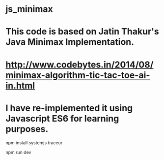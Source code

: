 # js_minimax

# This code is based on Jatin Thakur's Java Minimax Implementation.
# http://www.codebytes.in/2014/08/minimax-algorithm-tic-tac-toe-ai-in.html

# I have re-implemented it using Javascript ES6 for learning purposes.

npm install systemjs traceur

npm run dev
